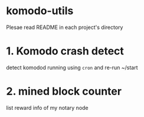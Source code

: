 # komodo-utils

Plesae read README in each project's directory

# 1. Komodo crash detect
detect komodod running using `cron` and re-run ~/start

# 2. mined block counter
list reward info of my notary node
